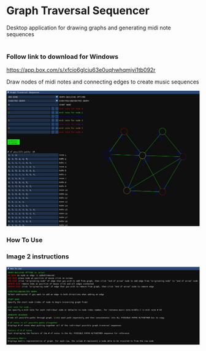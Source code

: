 # Graph Traversal Sequencer
Desktop application for drawing graphs and generating midi note sequences</br></br>

### Follow link to download for Windows</br>
https://app.box.com/s/xfcio6glciu63e0uqhwhqmjvi1tb092r
</br>

Draw nodes of midi notes and connecting edges to create music sequences</br>

![alt_image](https://github.com/nathanfenoglio/Graph-Traversal-Sequencer/blob/master/readme_images/GraphTraversalSequencerImage.jpg)
### How To Use
### Image 2 instructions
![alt_image](https://github.com/nathanfenoglio/Graph-Traversal-Sequencer/blob/master/readme_images/GraphTraversalSequencerInstructionsImage.jpg)

